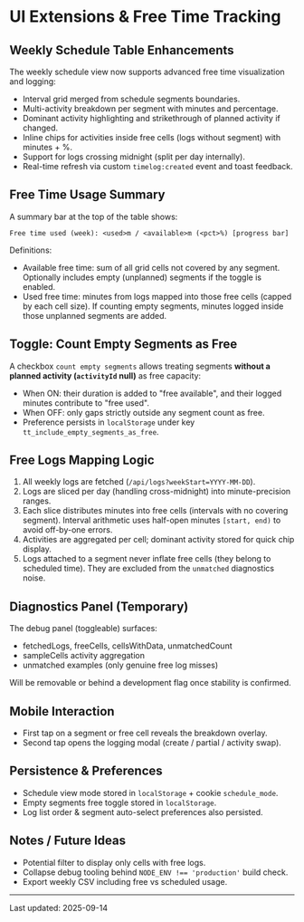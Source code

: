 # UI Extensions & Free Time Tracking

## Weekly Schedule Table Enhancements

The weekly schedule view now supports advanced free time visualization and logging:

- Interval grid merged from schedule segments boundaries.
- Multi-activity breakdown per segment with minutes and percentage.
- Dominant activity highlighting and strikethrough of planned activity if changed.
- Inline chips for activities inside free cells (logs without segment) with minutes + %.
- Support for logs crossing midnight (split per day internally).
- Real-time refresh via custom `timelog:created` event and toast feedback.

## Free Time Usage Summary

A summary bar at the top of the table shows:

```
Free time used (week): <used>m / <available>m (<pct>%) [progress bar]
```

Definitions:
- Available free time: sum of all grid cells not covered by any segment. Optionally includes empty (unplanned) segments if the toggle is enabled.
- Used free time: minutes from logs mapped into those free cells (capped by each cell size). If counting empty segments, minutes logged inside those unplanned segments are added.

## Toggle: Count Empty Segments as Free

A checkbox `count empty segments` allows treating segments **without a planned activity (`activityId` null)** as free capacity:

- When ON: their duration is added to "free available", and their logged minutes contribute to "free used".
- When OFF: only gaps strictly outside any segment count as free.
- Preference persists in `localStorage` under key `tt_include_empty_segments_as_free`.

## Free Logs Mapping Logic

1. All weekly logs are fetched (`/api/logs?weekStart=YYYY-MM-DD`).
2. Logs are sliced per day (handling cross-midnight) into minute-precision ranges.
3. Each slice distributes minutes into free cells (intervals with no covering segment). Interval arithmetic uses half-open minutes `[start, end)` to avoid off-by-one errors.
4. Activities are aggregated per cell; dominant activity stored for quick chip display.
5. Logs attached to a segment never inflate free cells (they belong to scheduled time). They are excluded from the `unmatched` diagnostics noise.

## Diagnostics Panel (Temporary)

The debug panel (toggleable) surfaces:
- fetchedLogs, freeCells, cellsWithData, unmatchedCount
- sampleCells activity aggregation
- unmatched examples (only genuine free log misses)

Will be removable or behind a development flag once stability is confirmed.

## Mobile Interaction

- First tap on a segment or free cell reveals the breakdown overlay.
- Second tap opens the logging modal (create / partial / activity swap).

## Persistence & Preferences

- Schedule view mode stored in `localStorage` + cookie `schedule_mode`.
- Empty segments free toggle stored in `localStorage`.
- Log list order & segment auto-select preferences also persisted.

## Notes / Future Ideas

- Potential filter to display only cells with free logs.
- Collapse debug tooling behind `NODE_ENV !== 'production'` build check.
- Export weekly CSV including free vs scheduled usage.

---
Last updated: 2025-09-14
